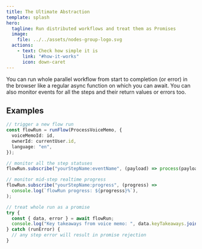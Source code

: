 ```yaml
---
title: The Ultimate Abstraction
template: splash
hero:
  tagline: Run distributed workflows and treat them as Promises
  image:
    file: ../../assets/nodes-group-logo.svg
  actions:
    - text: Check how simple it is
      link: "#how-it-works"
      icon: down-caret
---
```


You can run whole parallel workflow from start to completion (or error)
in the browser like a regular async function on which you can await.
You can also monitor events for all the steps and their return values or errors too.

## Examples

```typescript
// trigger a new flow run
const flowRun = runFlow(ProcessVoiceMemo, {
  voiceMemoId: id,
  ownerId: currentUser.id,
  language: "en",
});

// monitor all the step statuses
flowRun.subscribe("yourStepName:eventName", (payload) => process(payload));

// monitor mid-step realtime progress
flowRun.subscribe("yourStepName:progress", (progress) =>
  console.log(`flowRun progress: ${progresss}%`),
);

// treat whole run as a promise
try {
  const { data, error } = await flowRun;
  console.log("Key takeaways from voice memo: ", data.keyTakeaways.join(", "));
} catch (runError) {
  // any step error will result in promise rejection
}
```
